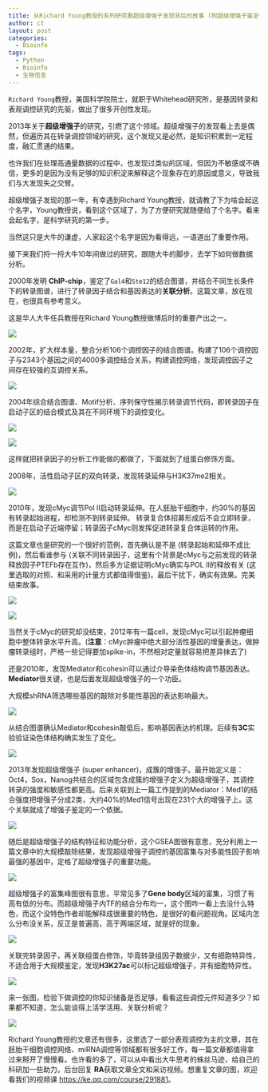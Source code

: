 ```yaml
---
title: 从Richard Young教授的系列研究看超级增强子发现背后的故事 (附超级增强子鉴定代码)
author: ct
layout: post
categories:
  - Bioinfo
tags:
  - Python
  - Bioinfo
  - 生物信息
---
```


`Richard Young`教授，美国科学院院士，就职于Whitehead研究所，是基因转录和表观调控研究的先驱，做出了很多开创性发现。

2013年关于**超级增强子**的研究，引燃了这个领域。超级增强子的发现看上去是偶然，但遍历其在转录调控领域的研究，这个发现又是必然，是知识积累到一定程度，融汇贯通的结果。

也许我们在处理高通量数据的过程中，也发现过类似的区域，但因为不敏感或不确信，更多的是因为没有足够的知识积淀来解释这个现象存在的原因或意义，导致我们与大发现失之交臂。

超级增强子发现的那一年，有幸遇到Richard Young教授，就请教了下为啥会起这个名字，Young教授说，看到这个区域了，为了方便研究就随便给了个名字。看来会起名字，是科学研究的第一步。

当然这只是大牛的谦虚，人家起这个名字是因为看得远，一语道出了重要作用。

接下来我们捋一捋大牛10年间做过的研究，跟随大牛的脚步，去学下如何做数据分析。

2000年发明 **ChIP-chip**，鉴定了`Gal4`和`Ste12`的结合图谱，并结合不同生长条件下的转录图谱，进行了转录因子结合和基因表达的**关联分析**。这篇文章，放在现在，也很具有参考意义。

这是华人大牛任兵教授在Richard Young教授做博后时的重要产出之一。

![](http://www.ehbio.com/ehbio_resource/RA2000.jpg)


2002年，扩大样本量，整合分析106个调控因子的结合图谱。构建了106个调控因子与2343个基因之间的4000多调控结合关系，构建调控网络，发现调控因子之间存在较强的互调控关系。

![](http://www.ehbio.com/ehbio_resource/RA2002.jpg)

2004年综合结合图谱、Motif分析、序列保守性揭示转录调节代码，即转录因子在启动子区的结合模式及其在不同环境下的调控变化。

![](http://www.ehbio.com/ehbio_resource/RA2004_1.jpg)

![](http://www.ehbio.com/ehbio_resource/RA2004_2.jpg)

这样就把转录因子的分析工作能做的都做了，下面就到了组蛋白修饰方面。

2008年，活性启动子区的双向转录，发现转录延伸与H3K37me2相关。

![](http://www.ehbio.com/ehbio_resource/RA2008.jpg)

2010年，发现cMyc调节Pol II启动转录延伸。在人胚胎干细胞中，约30%的基因有转录起始进程，却检测不到转录延伸。
转录复合体招募形成后不会立即转录，而是在启动子近端停留；转录因子cMyc则发挥促进转录复合体运转的作用。

这篇文章也是研究的一个很好的范例，首先确认是不是 (转录起始和延伸不成比例)，然后看谁参与 (关联不同转录因子，这里有个背景是cMyc与之前发现的转录释放因子PTEFb存在互作)，然后多方证据证明cMyc确实与POL II的释放有关 (这里选取的对照、和采用的计量方式都值得借鉴)。最后干扰下，确实有效果。完美结束故事。


![](http://www.ehbio.com/ehbio_resource/RA2010_1.jpg)

![](http://www.ehbio.com/ehbio_resource/RA2010_2.jpg)

当然关于cMyc的研究却没结束，2012年有一篇cell，发现cMyc可以引起肿瘤细胞中整体转录水平升高。(**注意**：cMyc肿瘤中绝大部分活性基因的增量表达，做肿瘤转录组时，严格一些记得要加spike-in，不然相对定量就容易把差异抹去了)

还是2010年，发现Mediator和cohesin可以通过介导染色体结构调节基因表达。**Mediator**很关键，也是后面发现超级增强子的一个功臣。

大规模shRNA筛选哪些基因的敲除对多能性基因的表达影响最大。


![](http://www.ehbio.com/ehbio_resource/RA2010M1.jpg)

从结合图谱确认Mediator和cohesin敲低后，影响基因表达的机理。后续有**3C**实验验证染色体结构确实发生了变化。

![](http://www.ehbio.com/ehbio_resource/RA2010M2.jpg)

2013年发现超级增强子 (super enhancer)，成簇的增强子。最开始定义是：Oct4，Sox，Nanog共结合的区域包含成簇的增强子定义为超级增强子，其调控转录的强度和敏感性都更高。后来关联到上一篇工作提到的Mediator：Med1的结合强度把增强子分成2类，大约40%的Med1信号出现在231个大的增强子上。这个关联就成了增强子鉴定的一个依据。


![](http://www.ehbio.com/ehbio_resource/Super1.jpg)

随后是超级增强子的结构特征和功能分析，这个GSEA图很有意思，充分利用上一篇文章中的大规模敲除结果，发现超级增强子调控的基因富集与对多能性因子影响最强的基因中，定格了超级增强子的重要功能。

![](http://www.ehbio.com/ehbio_resource/Super2.jpg)

超级增强子的富集峰图很有意思，平常见多了**Gene body**区域的富集，习惯了有高有低的分布。而超级增强子内TF的结合分布均一，这个图咋一看上去没什么特色，而这个没特色作者却能解释成很重要的特色，是很好的看问题视角。区域内怎么分布没关系，反正是普遍高，高于两端区域，就是好的现象。

![](http://www.ehbio.com/ehbio_resource/Super3.jpg)

关联完转录因子，再关联组蛋白修饰，毕竟转录组因子数据少，又有细胞特异性，不适合用于大规模鉴定，发现**H3K27ac**可以标记超级增强子，并有细胞特异性。

![](http://www.ehbio.com/ehbio_resource/Super4.jpg)

来一张图，检验下做调控的你知识储备是否足够，看看这些调控元件知道多少？如果都不知道，怎么能谈得上活学活用、关联分析呢？

![](http://www.ehbio.com/ehbio_resource/RA_review.jpg)

Richard Young教授的文章还有很多，这里选了一部分表观调控为主的文章，其在胚胎干细胞调控网络、miRNA调控等领域都有很多好工作，每一篇文章都值得拿过来掰开了慢慢看。也许看的多了，可以从中看出大牛思考的蛛丝马迹，给自己的科研加一些助力。后台回复 **RA**获取文章全文和采访视频。想重复文章的图，欢迎看我们的视频课 <https://ke.qq.com/course/291881>。



